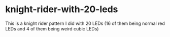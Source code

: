 # knight-rider-with-20-leds
This is a knight rider pattern I did with 20 LEDs (16 of them being normal red LEDs and 4 of them being weird cubic LEDs)
